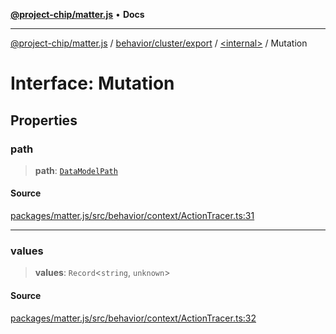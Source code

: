 [**@project-chip/matter.js**](../../../../../README.md) • **Docs**

***

[@project-chip/matter.js](../../../../../modules.md) / [behavior/cluster/export](../../README.md) / [\<internal\>](../README.md) / Mutation

# Interface: Mutation

## Properties

### path

> **path**: [`DataModelPath`](DataModelPath.md)

#### Source

[packages/matter.js/src/behavior/context/ActionTracer.ts:31](https://github.com/project-chip/matter.js/blob/7a8cbb56b87d4ccf34bec5a9a95ab40a1711324f/packages/matter.js/src/behavior/context/ActionTracer.ts#L31)

***

### values

> **values**: `Record`\<`string`, `unknown`\>

#### Source

[packages/matter.js/src/behavior/context/ActionTracer.ts:32](https://github.com/project-chip/matter.js/blob/7a8cbb56b87d4ccf34bec5a9a95ab40a1711324f/packages/matter.js/src/behavior/context/ActionTracer.ts#L32)
